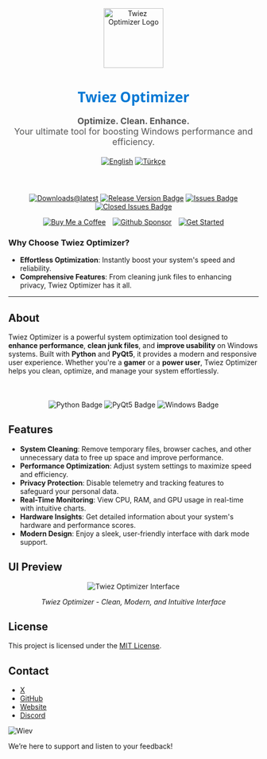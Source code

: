 <div align="center">
  <img src="https://github.com/user-attachments/assets/4a957968-5b7f-445b-84f2-ce4767a5ffe0" alt="Twiez Optimizer Logo" width="120">
</div>

<h1 align="center" style="font-family: 'Segoe UI', sans-serif; font-weight: 600; color: #0078D4;">Twiez Optimizer</h1>

<p align="center" style="font-size: 1.1rem; color: #555;">
  <strong>Optimize. Clean. Enhance.</strong><br>
  Your ultimate tool for boosting Windows performance and efficiency.
</p>

<div align="center" style="margin: 20px 0;">
  <a href="README.md"><img src="https://img.shields.io/badge/Language-English-blue?style=for-the-badge" alt="English"></a>
  <a href="README.tr.md"><img src="https://img.shields.io/badge/Dil-Türkçe-red?style=for-the-badge" alt="Türkçe"></a>
</div>
<br>
<div align="center" style="margin: 20px 0;">
  
  [![Downloads@latest](https://img.shields.io/github/downloads/twiez/twiez-optimizer/total?style=for-the-badge)](https://github.com/twiez/twiez-optimizer/releases/latest/download/TwiezOptimizer.zip)
  [![Release Version Badge](https://img.shields.io/github/v/release/twiez/twiez-optimizer?style=for-the-badge)](https://github.com/twiez/twiez-optimizer/releases)
  [![Issues Badge](https://img.shields.io/github/issues/twiez/twiez-optimizer?style=for-the-badge)](https://github.com/twiez/twiez-optimizer/issues)
  [![Closed Issues Badge](https://img.shields.io/github/issues-closed/twiez/twiez-optimizer?color=%238256d0&style=for-the-badge)](https://github.com/twiez/twiez-optimizer/issues?q=is%3Aissue+is%3Aclosed)<br>

  <a href="https://www.buymeacoffee.com/twiez"><img src="https://img.shields.io/badge/Buy_Me_A_Coffee-FFDD00?style=for-the-badge&logo=buy-me-a-coffee&logoColor=black" alt="Buy Me a Coffee" style="margin-right: 10px;"></a>
  <a href="https://github.com/sponsors/twiez"><img src="https://img.shields.io/badge/sponsor-30363D?style=for-the-badge&logo=GitHub-Sponsors&logoColor=#white" alt="Github Sponsor" style="margin-right: 10px;"></a>
  <a href="https://github.com/twiez/twiez-optimizer/wiki/Installation"><img src="https://img.shields.io/badge/Get%20Started-Twiez%20Optimizer-blue?style=for-the-badge" alt="Get Started"></a>
</div>

### Why Choose Twiez Optimizer?
- **Effortless Optimization**: Instantly boost your system's speed and reliability.
- **Comprehensive Features**: From cleaning junk files to enhancing privacy, Twiez Optimizer has it all.

---

## About

Twiez Optimizer is a powerful system optimization tool designed to **enhance performance**, **clean junk files**, and **improve usability** on Windows systems. Built with **Python** and **PyQt5**, it provides a modern and responsive user experience. Whether you're a **gamer** or a **power user**, Twiez Optimizer helps you clean, optimize, and manage your system effortlessly.

<br>
<div align="center" style="margin: 20px 0;">
  <img src="https://img.shields.io/badge/Python-3776AB?style=for-the-badge&logo=python&logoColor=white" alt="Python Badge" />
  <img src="https://img.shields.io/badge/PyQt5-41CD52?style=for-the-badge&logo=qt&logoColor=white" alt="PyQt5 Badge" />
  <img src="https://img.shields.io/badge/Windows-0078D4?style=for-the-badge&logo=windows&logoColor=white" alt="Windows Badge" />
</div>

## Features
- **System Cleaning**: Remove temporary files, browser caches, and other unnecessary data to free up space and improve performance.
- **Performance Optimization**: Adjust system settings to maximize speed and efficiency.
- **Privacy Protection**: Disable telemetry and tracking features to safeguard your personal data.
- **Real-Time Monitoring**: View CPU, RAM, and GPU usage in real-time with intuitive charts.
- **Hardware Insights**: Get detailed information about your system's hardware and performance scores.
- **Modern Design**: Enjoy a sleek, user-friendly interface with dark mode support.

## UI Preview

<div align="center">
  <picture>
    <source media="(prefers-color-scheme: dark)" srcset="https://github.com/user-attachments/assets/4c8b5544-dccb-4a5e-93f5-86d988cce8ae" />
    <source media="(prefers-color-scheme: light)" srcset="https://github.com/user-attachments/assets/4c8b5544-dccb-4a5e-93f5-86d988cce8ae" />
    <img alt="Twiez Optimizer Interface" src="https://github.com/user-attachments/assets/4c8b5544-dccb-4a5e-93f5-86d988cce8ae" />
  </picture>
  <p><em>Twiez Optimizer - Clean, Modern, and Intuitive Interface</em></p>
</div>

## License

This project is licensed under the [MIT License](https://github.com/twiez/twiez-optimizer/blob/main/LICENSE).

## Contact

- [X](https://twitter.com/twiez)
- [GitHub](https://github.com/twiezbtw)
- [Website](https://twiez.netlify.app/)
- [Discord](https://discord.com/users/886190759479480330)

![Wiev](https://count.getloli.com/get/@twiez.twiez-optimizer?theme=rule34)

We’re here to support and listen to your feedback!
